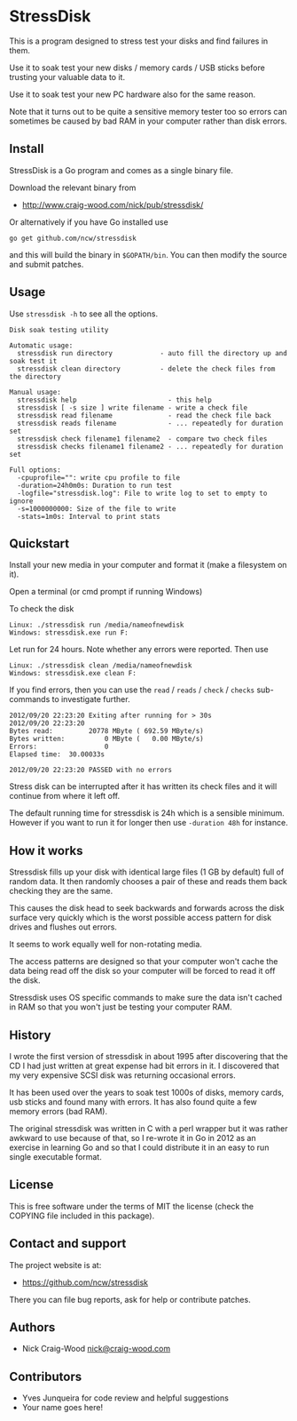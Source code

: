 StressDisk
==========

This is a program designed to stress test your disks and find failures
in them.

Use it to soak test your new disks / memory cards / USB sticks before
trusting your valuable data to it.

Use it to soak test your new PC hardware also for the same reason.

Note that it turns out to be quite a sensitive memory tester too so
errors can sometimes be caused by bad RAM in your computer rather than
disk errors.

Install
-------

StressDisk is a Go program and comes as a single binary file.

Download the relevant binary from

- http://www.craig-wood.com/nick/pub/stressdisk/

Or alternatively if you have Go installed use

    go get github.com/ncw/stressdisk

and this will build the binary in `$GOPATH/bin`.  You can then modify
the source and submit patches.

Usage
-----

Use `stressdisk -h` to see all the options.

    Disk soak testing utility
    
    Automatic usage:
      stressdisk run directory            - auto fill the directory up and soak test it
      stressdisk clean directory          - delete the check files from the directory
    
    Manual usage:
      stressdisk help                       - this help
      stressdisk [ -s size ] write filename - write a check file
      stressdisk read filename              - read the check file back
      stressdisk reads filename             - ... repeatedly for duration set
      stressdisk check filename1 filename2  - compare two check files
      stressdisk checks filename1 filename2 - ... repeatedly for duration set
    
    Full options:
      -cpuprofile="": write cpu profile to file
      -duration=24h0m0s: Duration to run test
      -logfile="stressdisk.log": File to write log to set to empty to ignore
      -s=1000000000: Size of the file to write
      -stats=1m0s: Interval to print stats

Quickstart
----------

Install your new media in your computer and format it (make a filesystem on it).

Open a terminal (or cmd prompt if running Windows)

To check the disk

    Linux: ./stressdisk run /media/nameofnewdisk
    Windows: stressdisk.exe run F:

Let run for 24 hours.  Note whether any errors were reported.  Then use

    Linux: ./stressdisk clean /media/nameofnewdisk
    Windows: stressdisk.exe clean F:

If you find errors, then you can use the `read` / `reads` / `check` /
`checks` sub-commands to investigate further.

    2012/09/20 22:23:20 Exiting after running for > 30s
    2012/09/20 22:23:20 
    Bytes read:         20778 MByte ( 692.59 MByte/s)
    Bytes written:          0 MByte (   0.00 MByte/s)
    Errors:                 0
    Elapsed time:  30.00033s
    
    2012/09/20 22:23:20 PASSED with no errors

Stress disk can be interrupted after it has written its check files
and it will continue from where it left off.

The default running time for stressdisk is 24h which is a sensible
minimum.  However if you want to run it for longer then use `-duration
48h` for instance.

How it works
------------

Stressdisk fills up your disk with identical large files (1 GB by
default) full of random data.  It then randomly chooses a pair of
these and reads them back checking they are the same.

This causes the disk head to seek backwards and forwards across the
disk surface very quickly which is the worst possible access pattern
for disk drives and flushes out errors.

It seems to work equally well for non-rotating media.

The access patterns are designed so that your computer won't cache the
data being read off the disk so your computer will be forced to read
it off the disk.

Stressdisk uses OS specific commands to make sure the data isn't
cached in RAM so that you won't just be testing your computer RAM.

History
-------

I wrote the first version of stressdisk in about 1995 after
discovering that the CD I had just written at great expense had bit
errors in it.  I discovered that my very expensive SCSI disk was
returning occasional errors.

It has been used over the years to soak test 1000s of disks, memory
cards, usb sticks and found many with errors.  It has also found quite
a few memory errors (bad RAM).

The original stressdisk was written in C with a perl wrapper but it
was rather awkward to use because of that, so I re-wrote it in Go in
2012 as an exercise in learning Go and so that I could distribute it
in an easy to run single executable format.

License
-------

This is free software under the terms of MIT the license (check the
COPYING file included in this package).

Contact and support
-------------------

The project website is at:

- https://github.com/ncw/stressdisk

There you can file bug reports, ask for help or contribute patches.

Authors
-------

- Nick Craig-Wood <nick@craig-wood.com>

Contributors
------------

- Yves Junqueira for code review and helpful suggestions
- Your name goes here!
